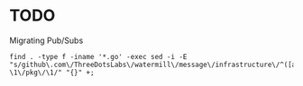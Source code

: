 # TODO

Migrating Pub/Subs

	find . -type f -iname '*.go' -exec sed -i -E "s/github\.com\/ThreeDotsLabs\/watermill\/message\/infrastructure\/^([amqp|googlecloud|http|io|kafka|nats|sql])/github.com\/ThreeDotsLabs\/watermill-\1\/pkg\/\1/" "{}" +;
